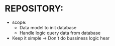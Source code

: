 # REPOSITORY:
- scope:
  - Data model to init database
  - Handle logic query data from database
- Keep it simple -> Don't do bussiness logic hear